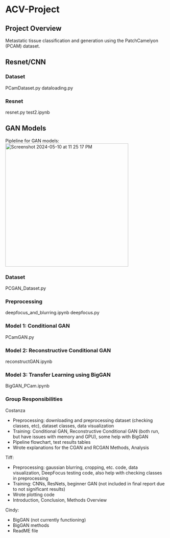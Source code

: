 # ACV-Project

## Project Overview
Metastatic tissue classification and generation using the PatchCamelyon (PCAM) dataset.


## Resnet/CNN

### Dataset
PCamDataset.py
dataloading.py

### Resnet 
resnet.py
test2.ipynb


## GAN Models
Pipleline for GAN models: <br>
<img width="385" alt="Screenshot 2024-05-10 at 11 25 17 PM" src="https://github.com/Tiffz-24/ACV-Project/assets/32231363/aac56685-3f40-4ec4-a006-4d43f9f916d1">

### Dataset
PCGAN_Dataset.py

### Preprocessing
deepfocus_and_blurring.ipynb
deepfocus.py

### Model 1: Conditional GAN
PCamGAN.py

### Model 2: Reconstructive Conditional GAN
reconstructGAN.ipynb

### Model 3: Transfer Learning using BigGAN
BigGAN_PCam.ipynb

### Group Responsibilities

Costanza
- Preprocessing: downloading and preprocessing dataset (checking classes, etc), dataset classes, data visualization
- Training: Conditional GAN, Reconstructive Conditional GAN (both run, but have issues with memory and GPU), some help with BigGAN
- Pipeline flowchart, test results tables
- Wrote explanations for the CGAN and RCGAN Methods, Analysis

Tiff:
- Preprocessing: gaussian blurring, cropping, etc. code, data visualization, DeepFocus testing code, also help with checking classes in preprocessing
- Training: CNNs, ResNets, beginner GAN (not included in final report due to not significant results)
- Wrote plotting code
- Introduction, Conclusion, Methods Overview

Cindy:
- BigGAN (not currently functioning)
- BigGAN methods
- ReadME file

